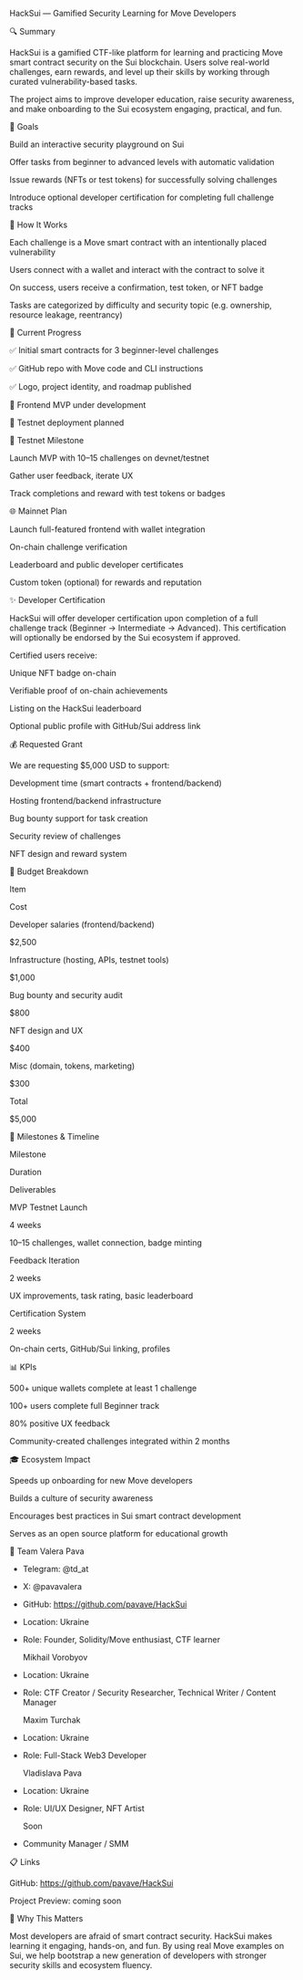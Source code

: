 HackSui — Gamified Security Learning for Move Developers

🔍 Summary

HackSui is a gamified CTF-like platform for learning and practicing Move smart contract security on the Sui blockchain. Users solve real-world challenges, earn rewards, and level up their skills by working through curated vulnerability-based tasks.

The project aims to improve developer education, raise security awareness, and make onboarding to the Sui ecosystem engaging, practical, and fun.

🎯 Goals

Build an interactive security playground on Sui

Offer tasks from beginner to advanced levels with automatic validation

Issue rewards (NFTs or test tokens) for successfully solving challenges

Introduce optional developer certification for completing full challenge tracks

🧩 How It Works

Each challenge is a Move smart contract with an intentionally placed vulnerability

Users connect with a wallet and interact with the contract to solve it

On success, users receive a confirmation, test token, or NFT badge

Tasks are categorized by difficulty and security topic (e.g. ownership, resource leakage, reentrancy)

🚧 Current Progress

✅ Initial smart contracts for 3 beginner-level challenges

✅ GitHub repo with Move code and CLI instructions

✅ Logo, project identity, and roadmap published

🔧 Frontend MVP under development

🔧 Testnet deployment planned

🚀 Testnet Milestone

Launch MVP with 10–15 challenges on devnet/testnet

Gather user feedback, iterate UX

Track completions and reward with test tokens or badges

🌐 Mainnet Plan

Launch full-featured frontend with wallet integration

On-chain challenge verification

Leaderboard and public developer certificates

Custom token (optional) for rewards and reputation

✨ Developer Certification

HackSui will offer developer certification upon completion of a full challenge track (Beginner → Intermediate → Advanced). This certification will optionally be endorsed by the Sui ecosystem if approved.

Certified users receive:

Unique NFT badge on-chain

Verifiable proof of on-chain achievements

Listing on the HackSui leaderboard

Optional public profile with GitHub/Sui address link

💰 Requested Grant

We are requesting $5,000 USD to support:

Development time (smart contracts + frontend/backend)

Hosting frontend/backend infrastructure

Bug bounty support for task creation

Security review of challenges

NFT design and reward system

💸 Budget Breakdown

Item

Cost

Developer salaries (frontend/backend)

$2,500

Infrastructure (hosting, APIs, testnet tools)

$1,000

Bug bounty and security audit

$800

NFT design and UX

$400

Misc (domain, tokens, marketing)

$300

Total

$5,000

📅 Milestones & Timeline

Milestone

Duration

Deliverables

MVP Testnet Launch

4 weeks

10–15 challenges, wallet connection, badge minting

Feedback Iteration

2 weeks

UX improvements, task rating, basic leaderboard

Certification System

2 weeks

On-chain certs, GitHub/Sui linking, profiles

📊 KPIs

500+ unique wallets complete at least 1 challenge

100+ users complete full Beginner track



80% positive UX feedback

Community-created challenges integrated within 2 months

🎓 Ecosystem Impact

Speeds up onboarding for new Move developers

Builds a culture of security awareness

Encourages best practices in Sui smart contract development

Serves as an open source platform for educational growth

👥 Team
  Valera Pava
- Telegram: @td_at
- X: @pavavalera
- GitHub: https://github.com/pavave/HackSui 
- Location: Ukraine  
- Role: Founder, Solidity/Move enthusiast, CTF learner

  Mikhail Vorobyov
- Location: Ukraine  
- Role: CTF Creator / Security Researcher, Technical Writer / Content Manager

  Maxim Turchak
- Location: Ukraine  
- Role: Full-Stack Web3 Developer 

  Vladislava Pava
- Location: Ukraine  
- Role: UI/UX Designer, NFT Artist 

  Soon
- Community Manager / SMM

📋 Links

GitHub: https://github.com/pavave/HackSui

Project Preview: coming soon

💬 Why This Matters

Most developers are afraid of smart contract security. HackSui makes learning it engaging, hands-on, and fun. By using real Move examples on Sui, we help bootstrap a new generation of developers with stronger security skills and ecosystem fluency.

